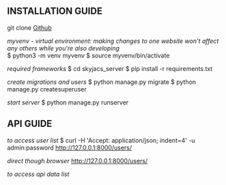 
## INSTALLATION GUIDE

git clone [Github](https://github.com/rmit-s3562437-james-huang/skyjacs.git)

*myvenv - virtual environment: making changes to one website won't affect any others while you're also developing* <br>
$ python3 -m venv myvenv
$ source myvenv/bin/activate

*required frameworks*
$ cd skyjacs_server
$ pip install -r requirements.txt

*create migrations and users*
$ python manage.py migrate
$ python manage.py createsuperuser

*start server*
$ python manage.py runserver


## API GUIDE

*to access user list*
$ curl -H 'Accept: application/json; indent=4' -u admin:password http://127.0.0.1:8000/users/

*direct though browser* http://127.0.0.1:8000/users/

*to access api data list*

